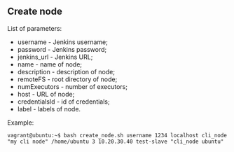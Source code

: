 ## Create node
List of parameters:
- username - Jenkins username;
- password - Jenkins password;
- jenkins_url - Jenkins URL;
- name - name of node;
- description - description of node;
- remoteFS - root directory of node;
- numExecutors - number of executors;
- host - URL of node;
- credentialsId - id of credentials;
- label - labels of node.

Example:
```
vagrant@ubuntu:~$ bash create_node.sh username 1234 localhost cli_node "my cli node" /home/ubuntu 3 10.20.30.40 test-slave "cli_node ubuntu"
```
